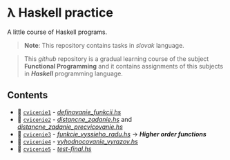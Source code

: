 # λ Haskell practice
A little course of Haskell programs.

> **Note**: This repository contains tasks in *slovak* language.

> This *github* repository is a gradual learning course of the subject **Functional Programming** and it contains assignments of this subjects in ***Haskell*** programming language.

## Contents

- 📁 [`cvicenie1`](https://github.com/pajka-js/haskell-programs/tree/master/cvicenie1) - [*definovanie_funkcii.hs*](https://github.com/pajka-js/haskell-practice/blob/master/cvicenie1/definovanie_funkcii.hs)
- 📁 [`cvicenie2`](https://github.com/pajka-js/haskell-programs/tree/master/cvicenie2) - [*distancne_zadanie.hs*](https://github.com/pajka-js/haskell-practice/blob/master/cvicenie2/distancne_zadanie.hs) and [*distancne_zadanie_precvicovanie.hs*](https://github.com/pajka-js/haskell-practice/blob/master/cvicenie2/distancne_zadanie_precvicovanie.hs)
- 📁 [`cvicenie3`](https://github.com/pajka-js/haskell-programs/tree/master/cvicenie3) - [*funkcie_vyssieho_radu.hs*](https://github.com/pajka-js/haskell-practice/blob/master/cvicenie3/funkcie_vyssieho_radu.hs) -> ***Higher order functions***
- 📁 [`cvicenie4`](https://github.com/pajka-js/haskell-programs/tree/master/cvicenie4) - [*vyhodnocovanie_vyrazov.hs*](https://github.com/pajka-js/haskell-practice/blob/master/cvicenie4/vyhodnocovanie_vyrazov.hs)
- 📁 [`cvicenie5`](https://github.com/pajka-js/haskell-programs/tree/master/cvicenie5) - [*test-final.hs*](https://github.com/pajka-js/haskell-practice/blob/master/cvicenie4/test-final.hs)
